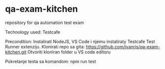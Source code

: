 # qa-exam-kitchen
repository for qa automation test exam

Technology used: Testcafe

Precondition: Instalirati NodeJS, VS Code i njemu instaliraty Testcafe Test Runner extenziju.
Klonirati repo sa gita: https://github.com/ivanris/qa-exam-kitchen.git
Otvoriti kloniran folder u VS code editoru

Pokretanje testa sa komandom: npm run test
